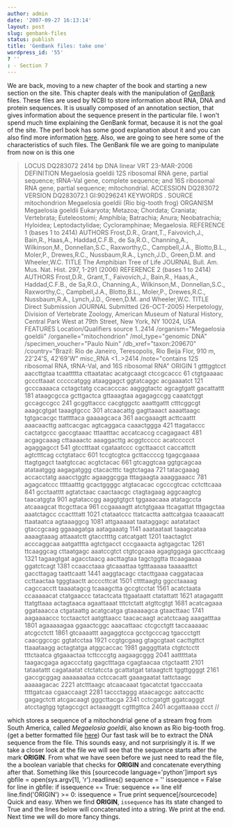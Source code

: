 ```yaml
---
author: admin
date: '2007-09-27 16:13:14'
layout: post
slug: genbank-files
status: publish
title: 'GenBank files: take one'
wordpress_id: '55'
? ''
: - Section 7
---
```


We are back, moving to a new chapter of the book and starting a new
section on the site. This chapter deals with the manipulation of
[GenBank](http://www.ncbi.nlm.nih.gov) files. These files are used by
NCBI to store information about RNA, DNA and protein sequences. It is
usually composed of an annotation section, that gives information about
the sequence present in the particular file. I won't spend much time
explaining the GenBank format, because it is not the goal of the site.
The perl book has some good explanation about it and you can also find
more information
[here](http://www.umanitoba.ca/afs/plant_science/psgendb/doc/GenBank/gbrel.txt).
Also, we are going to see here some of the characteristics of such
files. The GenBank file we are going to manipulate from now on is this
one

> LOCUS DQ283072 2414 bp DNA linear VRT 23-MAR-2006 DEFINITION
> Megaelosia goeldii 12S ribosomal RNA gene, partial sequence; tRNA-Val
> gene, complete sequence; and 16S ribosomal RNA gene, partial sequence;
> mitochondrial. ACCESSION DQ283072 VERSION DQ283072.1 GI:90296241
> KEYWORDS . SOURCE mitochondrion Megaelosia goeldii (Rio big-tooth
> frog) ORGANISM Megaelosia goeldii Eukaryota; Metazoa; Chordata;
> Craniata; Vertebrata; Euteleostomi; Amphibia; Batrachia; Anura;
> Neobatrachia; Hyloidea; Leptodactylidae; Cycloramphinae; Megaelosia.
> REFERENCE 1 (bases 1 to 2414) AUTHORS Frost,D.R., Grant,T.,
> Faivovich,J., Bain,R., Haas,A., Haddad,C.F.B., de Sa,R.O.,
> Channing,A., Wilkinson,M., Donnellan,S.C., Raxworthy,C.,
> Campbell,J.A., Blotto,B.L., Moler,P., Drewes,R.C., Nussbaum,R.A.,
> Lynch,J.D., Green,D.M. and Wheeler,W.C. TITLE The Amphibian Tree of
> Life JOURNAL Bull. Am. Mus. Nat. Hist. 297, 1-291 (2006) REFERENCE 2
> (bases 1 to 2414) AUTHORS Frost,D.R., Grant,T., Faivovich,J., Bain,R.,
> Haas,A., Haddad,C.F.B., de Sa,R.O., Channing,A., Wilkinson,M.,
> Donnellan,S.C., Raxworthy,C., Campbell,J.A., Blotto,B.L., Moler,P.,
> Drewes,R.C., Nussbaum,R.A., Lynch,J.D., Green,D.M. and Wheeler,W.C.
> TITLE Direct Submission JOURNAL Submitted (26-OCT-2005) Herpetology,
> Division of Vertebrate Zoology, American Museum of Natural History,
> Central Park West at 79th Street, New York, NY 10024, USA FEATURES
> Location/Qualifiers source 1..2414 /organism="Megaelosia goeldii"
> /organelle="mitochondrion" /mol\_type="genomic DNA"
> /specimen\_voucher="Paulo Nuin" /db\_xref="taxon:209670"
> /country="Brazil: Rio de Janeiro, Teresopolis, Rio Beija Flor, 910 m,
> 22'24'S, 42'69'W" misc\_RNA <1..\>2414 /note="contains 12S ribosomal
> RNA, tRNA-Val, and 16S ribosomal RNA" ORIGIN 1 gtttggtcct aaccttgtaa
> tcaattttta cttaatatac acatgcaagt ctccgcaccc 61 ctgtgaaaac gcccttaaat
> cccccatggg ataaggagct ggtatcaggc acgaaaatct 121 gcccaaaaca cctagctatg
> ccacacccac aagggtactc agcagtgatt gacattattt 181 ataagcgcca gcttgactca
> gttaaagtaa agagagccgg caaatctggt gccagccgcc 241 gcggttaccc cacgtggctc
> aaattgattt ctttcggcgt aaagcgtgat taaagtgccc 301 atcaacattg gagttaaact
> aaaattaagc tgtgacacgc ttattttaca gaaaagcaca 361 aacgaaagtt acttcaattt
> aaacaacttg aattcacgac agtcaggaca caaactggga 421 ttagataccc cactatgccc
> gaccgtaaac tttaatttac accatcaccg ccagagaact 481 acgagcaaag cttaaaactc
> aaaggacttg acggtccccc acatccccct agaggagcct 541 gtcctttaat cgataatccc
> cgcttaacct caccattctt agtctttcag cctgtatacc 601 tccgtcgtca gcttaccccg
> tgagcgaaaa ttagtgagct taatgtccac acgtctacac 661 gtcaggtcaa ggtgcagcaa
> atataatggg aagagatggg ctacactttc tagtctagaa 721 tatacgaaag accacctatg
> aaacctggtc agaaggcgga tttagaagta aaaggaaacc 781 agagcatccc ttttaatttg
> gcactggggc atgtacacac cgcccgtcac cctcttcaaa 841 gcctaatttt agtatctaac
> caactaacgc ctagtagaag aggcaagtcg taacatggta 901 agtataccgg aaggtgtgct
> tggaaacaaa atatagccta atcaaagcat ttcgcttaca 961 ccgaaaagtt atctgtgaaa
> ttcagattat tttgagctaa aaatctagcc ccactttatt 1021 ctataatccc ttatcactta
> aattcatgaa tcaaaacatt ttaataatca agtaaaggcg 1081 attgaaaaat taataggagc
> aatatatact gtaccgcaag ggaaagatga aatagaaatg 1141 aaataataat taaagcataa
> aaaagtaaag attaaatctt gtaccttttg catcatgatt 1201 taactagtct acccaggcaa
> aatgatttta agtctgacct cccgaaacta agtgagctac 1261 ttcaaggcag cttaatgagc
> aaatccgtct ctgtcgcaaa agagtggaga gaccttcaag 1321 tagaagtgat agacctaacg
> aacttagtaa tagctggtta ttcaagaaaa ggatctcagt 1381 ccaacctaaa gtcaaattaa
> tgtttaaaaa taaaaattct gaccttagag taattcaatt 1441 aaggtacagc ctacttgaaa
> caggatacaa ccttaactaa tgggtaactt accccttcat 1501 cttttaagtg ggcctaaaag
> cagccacctt taaaatagcg tcaaagctta gccgtcctat 1561 acatctaata ccaaaaacat
> ctatgaaccc tatactcata ttgaataatt ctatattatt 1621 atagagattt ttatgttaaa
> actagtaaca agaattaaat tttctctatt atgttcgtgt 1681 acatcagaaa ggataaacca
> ctgataattg acatgcatga gtaaaaagca gtaacttaac 1741 aagaaaaccc tcctaactct
> aatgttaacc taacacaagt acatctcaag aaagatttaa 1801 agaaaaagaa ggaactcggc
> aaacattaac ctcgcctgtt taccaaaaac atcgcctctt 1861 gtcaaaattt aagaggtcca
> gcctgcccag tgaccctgtt caacggccgc ggtatcctaa 1921 ccgtgcgaag gtagcgtaat
> cacttgttct ttaaataagg actagtatga atggcaccac 1981 gagggttata ctgtctcctt
> tttctaatca gtgaaactaa tcttcccgtg aagaagcggg 2041 aatttttata taagacgaga
> agaccctatg gagctttaga cgagtaacaa ctgctaattt 2101 tataatattt cagataatat
> ctctatccta gcattatgat tataagtctt tggttggggt 2161 gaccgcggag aaaaaaataa
> cctccacatt gaaagaatat tattctaagc aaaaagacac 2221 atctttaagc atcaacaaat
> tgacatctat tgacccaata ttttgatcaa cgaaccaagt 2281 taccctaggg ataacagcgc
> aatccacttc gagagctctt atcgacaagt gggcttacga 2341 cctcgatgtt ggatcagggt
> atcctagtgg tgtagccgct actaaaggtt cgtttgttca 2401 acgattaaaa ccct //

which stores a sequence of a mitochondrial gene of a stream frog from
South America, called *Megaelosia goeldii*, also known as Rio big-tooth
frog. (get a better formatted file
[here](http://python.genedrift.org/megaelosia.gbk)) Our fast task will
be to extract the DNA sequence from the file. This sounds easy, and not
surprisingly it is. If we take a closer look at the file we will see
that the sequence starts after the mark **ORIGIN**. From what we have
seen before we just need to read the file, the a boolean variable that
checks for **ORIGIN** and concatenate everything after that. Something
like this [sourcecode language='python']import sys gbfile =
open(sys.argv[1], 'r').readlines() sequence = '' issequence = False for
line in gbfile: if issequence == True: sequence += line elif
line.find('ORIGIN') \>= 0: issequence = True print sequence[/sourcecode]
Quick and easy. When we find **ORIGIN**, `issequence` has its state
changed to True and the lines below will concatenated into a string. We
print at the end. Next time we will do more fancy things.
